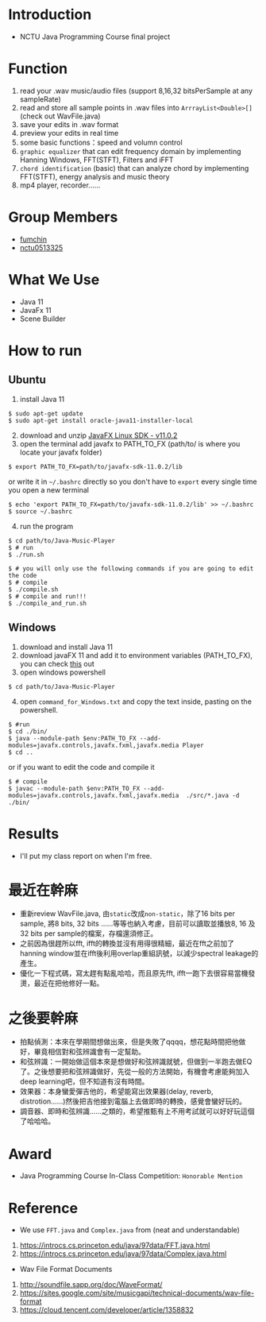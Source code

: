 # Introduction
* NCTU Java Programming Course final project

# Function
1. read your .wav music/audio files (support 8,16,32 bitsPerSample at any sampleRate)
2. read and store all sample points in .wav files into `ArrrayList<Double>[]` (check out WavFile.java)
3. save your edits in .wav format
4. preview your edits in real time
5. some basic functions：speed and volumn control
6. `graphic equalizer` that can edit frequency domain by implementing Hanning Windows, FFT(STFT), Filters and iFFT
7. `chord identification` (basic) that can analyze chord by implementing FFT(STFT), energy analysis and music theory
8. mp4 player, recorder......

# Group Members
+ [fumchin](https://github.com/fumchin)
+ [nctu0513325](https://github.com/nctu0513325)

# What We Use
* Java 11  
* JavaFx 11
* Scene Builder

# How to run
## Ubuntu
1. install Java 11
```shell
$ sudo apt-get update
$ sudo apt-get install oracle-java11-installer-local
```
2. download and unzip [JavaFX Linux SDK - v11.0.2](https://gluonhq.com/products/javafx/)
3. open the terminal add javafx to PATH_TO_FX (path/to/ is where you locate your javafx folder)
```shell
$ export PATH_TO_FX=path/to/javafx-sdk-11.0.2/lib
``` 
or write it in `~/.bashrc` directly so you don't have to `export` every single time you open a new terminal
``` shell
$ echo 'export PATH_TO_FX=path/to/javafx-sdk-11.0.2/lib' >> ~/.bashrc 
$ source ~/.bashrc
```
4. run the program
```shell
$ cd path/to/Java-Music-Player
$ # run
$ ./run.sh

$ # you will only use the following commands if you are going to edit the code
$ # compile
$ ./compile.sh
$ # compile and run!!!
$ ./compile_and_run.sh
```

## Windows
1. download and install Java 11
2. download javaFX 11 and add it to environment variables (PATH_TO_FX), you can check [this](https://openjfx.io/openjfx-docs/#install-javafx) out
3. open windows powershell
```shell
$ cd path/to/Java-Music-Player
```
4. open `command_for_Windows.txt` and copy the text inside, pasting on the powershell.
```shell
$ #run
$ cd ./bin/
$ java --module-path $env:PATH_TO_FX --add-modules=javafx.controls,javafx.fxml,javafx.media Player
$ cd ..
```
or if you want to edit the code and compile it
```shell
$ # compile
$ javac --module-path $env:PATH_TO_FX --add-modules=javafx.controls,javafx.fxml,javafx.media  ./src/*.java -d ./bin/
``` 
# Results
* I'll put my class report on when I'm free.

# 最近在幹麻
* 重新review WavFile.java, 由`static`改成`non-static`，除了16 bits per sample, 將8 bits, 32 bits ......等等也納入考慮，目前可以讀取並播放8, 16 及32 bits per sample的檔案，存檔還須修正。
* 之前因為很趕所以fft, ifft的轉換並沒有用得很精細，最近在fft之前加了hanning window並在ifft後利用overlap重組訊號，以減少spectral leakage的產生。
* 優化一下程式碼，寫太趕有點亂哈哈，而且原先fft, ifft一跑下去很容易當機發燙，最近在把他修好一點。

# 之後要幹麻
* 拍點偵測：本來在學期間想做出來，但是失敗了qqqq，想花點時間把他做好，畢竟相信對和弦辨識會有一定幫助。
* 和弦辨識：一開始做這個本來是想做好和弦辨識就號，但做到一半跑去做EQ了。之後想要把和弦辨識做好，先從一般的方法開始，有機會考慮能夠加入deep learning吧，但不知道有沒有時間。
* 效果器：本身蠻愛彈吉他的，希望能寫出效果器(delay, reverb, distrotion......)然後把吉他接到電腦上去做即時的轉換，感覺會蠻好玩的。
* 調音器、即時和弦辨識......之類的，希望推甄有上不用考試就可以好好玩這個了哈哈哈。

# Award
* Java Programming Course In-Class Competition: `Honorable Mention`

# Reference
* We use `FFT.java` and `Complex.java` from (neat and understandable)  
1. https://introcs.cs.princeton.edu/java/97data/FFT.java.html  
2. https://introcs.cs.princeton.edu/java/97data/Complex.java.html  
* Wav File Format Documents
1. http://soundfile.sapp.org/doc/WaveFormat/
2. https://sites.google.com/site/musicgapi/technical-documents/wav-file-format
3. https://cloud.tencent.com/developer/article/1358832 
